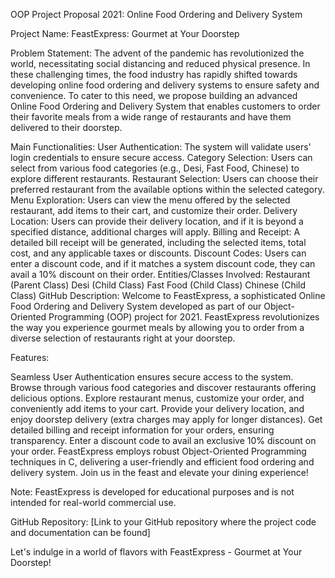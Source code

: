 OOP Project Proposal 2021: Online Food Ordering and Delivery System

Project Name:
FeastExpress: Gourmet at Your Doorstep

Problem Statement:
The advent of the pandemic has revolutionized the world, necessitating social distancing and reduced physical presence. In these challenging times, the food industry has rapidly shifted towards developing online food ordering and delivery systems to ensure safety and convenience. To cater to this need, we propose building an advanced Online Food Ordering and Delivery System that enables customers to order their favorite meals from a wide range of restaurants and have them delivered to their doorstep.

Main Functionalities:
User Authentication: The system will validate users' login credentials to ensure secure access.
Category Selection: Users can select from various food categories (e.g., Desi, Fast Food, Chinese) to explore different restaurants.
Restaurant Selection: Users can choose their preferred restaurant from the available options within the selected category.
Menu Exploration: Users can view the menu offered by the selected restaurant, add items to their cart, and customize their order.
Delivery Location: Users can provide their delivery location, and if it is beyond a specified distance, additional charges will apply.
Billing and Receipt: A detailed bill receipt will be generated, including the selected items, total cost, and any applicable taxes or discounts.
Discount Codes: Users can enter a discount code, and if it matches a system discount code, they can avail a 10% discount on their order.
Entities/Classes Involved:
Restaurant (Parent Class)
Desi (Child Class)
Fast Food (Child Class)
Chinese (Child Class)
GitHub Description:
Welcome to FeastExpress, a sophisticated Online Food Ordering and Delivery System developed as part of our Object-Oriented Programming (OOP) project for 2021. FeastExpress revolutionizes the way you experience gourmet meals by allowing you to order from a diverse selection of restaurants right at your doorstep.

Features:

Seamless User Authentication ensures secure access to the system.
Browse through various food categories and discover restaurants offering delicious options.
Explore restaurant menus, customize your order, and conveniently add items to your cart.
Provide your delivery location, and enjoy doorstep delivery (extra charges may apply for longer distances).
Get detailed billing and receipt information for your orders, ensuring transparency.
Enter a discount code to avail an exclusive 10% discount on your order.
FeastExpress employs robust Object-Oriented Programming techniques in C, delivering a user-friendly and efficient food ordering and delivery system. Join us in the feast and elevate your dining experience!

Note: FeastExpress is developed for educational purposes and is not intended for real-world commercial use.

GitHub Repository: [Link to your GitHub repository where the project code and documentation can be found]

Let's indulge in a world of flavors with FeastExpress - Gourmet at Your Doorstep!
